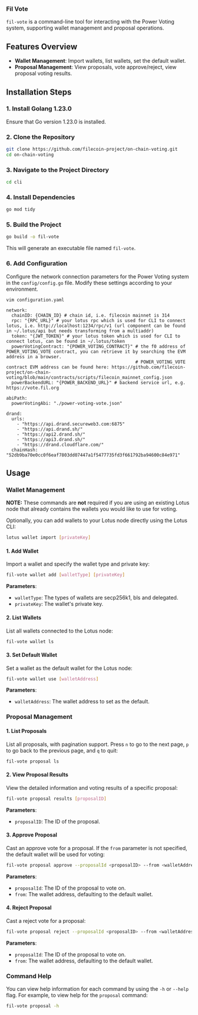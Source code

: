 ### Fil Vote

`fil-vote` is a command-line tool for interacting with the Power Voting system, supporting wallet management and proposal operations.

## Features Overview

- **Wallet Management**: Import wallets, list wallets, set the default wallet.
- **Proposal Management**: View proposals, vote approve/reject, view proposal voting results.

## Installation Steps

### 1. Install Golang 1.23.0

Ensure that Go version 1.23.0 is installed.

### 2. Clone the Repository

```bash
git clone https://github.com/filecoin-project/on-chain-voting.git
cd on-chain-voting
```

### 3. Navigate to the Project Directory

```bash
cd cli
```

### 4. Install Dependencies

```bash
go mod tidy
```

### 5. Build the Project

```bash
go build -o fil-vote
```

This will generate an executable file named `fil-vote`.

### 6. Add Configuration

Configure the network connection parameters for the Power Voting system in the `config/config.go` file. Modify these settings according to your environment.

`vim configuration.yaml`

```
network:
  chainID: {CHAIN_ID} # chain id, i.e. filecoin mainnet is 314
  rpc: "{RPC_URL}" # your lotus rpc which is used for CLI to connect lotus, i.e. http://localhost:1234/rpc/v1 (url component can be found in ~/.lotus/api but needs transforming from a multiaddr)
  token: "{JWT_TOKEN}" # your lotus token which is used for CLI to connect lotus, can be found in ~/.lotus/token
  powerVotingContract: "{POWER_VOTING_CONTRACT}" # the f0 address of POWER_VOTING_VOTE contract, you can retrieve it by searching the EVM address in a browser.
                                                 # POWER_VOTING_VOTE contract EVM address can be found here: https://github.com/filecoin-project/on-chain-voting/blob/main/contracts/scripts/filecoin_mainnet_config.json
  powerBackendURL: "{POWER_BACKEND_URL}" # backend service url, e.g. https://vote.fil.org

abiPath:
  powerVotingAbi: "./power-voting-vote.json"

drand:
  urls:
    - "https://api.drand.secureweb3.com:6875"
    - "https://api.drand.sh/"
    - "https://api2.drand.sh/"
    - "https://api3.drand.sh/"
    - "https://drand.cloudflare.com/"
  chainHash: "52db9ba70e0cc0f6eaf7803dd07447a1f5477735fd3f661792ba94600c84e971"
```

## Usage

### Wallet Management

**NOTE:** These commands are **not** required if you are using an existing Lotus node that already contains the wallets you would like to use for voting.

Optionally, you can add wallets to your Lotus node directly using the Lotus CLI:

```bash
lotus wallet import [privateKey]
```

#### 1. Add Wallet

Import a wallet and specify the wallet type and private key:

```bash
fil-vote wallet add [walletType] [privateKey]
```

**Parameters**:

- `walletType`: The types of wallets are secp256k1, bls and delegated.
- `privateKey`: The wallet's private key.

#### 2. List Wallets

List all wallets connected to the Lotus node:

```bash
fil-vote wallet ls
```

#### 3. Set Default Wallet

Set a wallet as the default wallet for the Lotus node:

```bash
fil-vote wallet use [walletAddress]
```

**Parameters**:

- `walletAddress`: The wallet address to set as the default.

### Proposal Management

#### 1. List Proposals

List all proposals, with pagination support. Press `n` to go to the next page, `p` to go back to the previous page, and `q` to quit:

```bash
fil-vote proposal ls
```

#### 2. View Proposal Results

View the detailed information and voting results of a specific proposal:

```bash
fil-vote proposal results [proposalID]
```

**Parameters**:

- `proposalID`: The ID of the proposal.

#### 3. Approve Proposal

Cast an approve vote for a proposal. If the `from` parameter is not specified, the default wallet will be used for voting:

```bash
fil-vote proposal approve --proposalId <proposalID> --from <walletAddress>
```

**Parameters**:

- `proposalId`: The ID of the proposal to vote on.
- `from`: The wallet address, defaulting to the default wallet.

#### 4. Reject Proposal

Cast a reject vote for a proposal:

```bash
fil-vote proposal reject --proposalId <proposalID> --from <walletAddress>
```

**Parameters**:

- `proposalId`: The ID of the proposal to vote on.
- `from`: The wallet address, defaulting to the default wallet.

### Command Help

You can view help information for each command by using the `-h` or `--help` flag. For example, to view help for the `proposal` command:

```bash
fil-vote proposal -h
```
